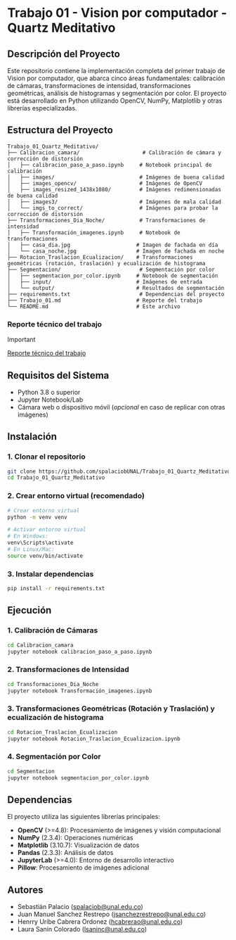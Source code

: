 # Trabajo 01 - Vision por computador - Quartz Meditativo

## Descripción del Proyecto

Este repositorio contiene la implementación completa del primer trabajo de Vision por computador, que abarca cinco áreas fundamentales: calibración de cámaras, transformaciones de intensidad, transformaciones geométricas, análisis de histogramas y segmentación por color. El proyecto está desarrollado en Python utilizando OpenCV, NumPy, Matplotlib y otras librerías especializadas.

## Estructura del Proyecto

```
Trabajo_01_Quartz_Meditativo/
├── Calibracion_camara/                    # Calibración de cámara y corrección de distorsión
│   ├── calibracion_paso_a_paso.ipynb     # Notebook principal de calibración
│   ├── images/                           # Imágenes de buena calidad
│   ├── images_opencv/                    # Imágenes de OpenCV
│   ├── images_resized_1438x1080/         # Imágenes redimensionadas de buena calidad
│   ├── images3/                          # Imágenes de mala calidad
│   └── imgs_to_correct/                  # Imágenes para probar la corrección de distorsión
├── Transformaciones_Dia_Noche/           # Transformaciones de intensidad
│   ├── Transformación_imagenes.ipynb     # Notebook de transformaciones
│   ├── casa_dia.jpg                     # Imagen de fachada en día
│   └── casa_noche.jpg                   # Imagen de fachada en noche
├── Rotacion_Traslacion_Ecualizacion/    # Transformaciones geométricas (rotación, traslación) y ecualización de histograma
├── Segmentacion/                         # Segmentación por color
│   ├── segmentacion_por_color.ipynb     # Notebook de segmentación
│   ├── input/                           # Imágenes de entrada
│   └── output/                          # Resultados de segmentación
├── requirements.txt                      # Dependencias del proyecto
├── Trabajo_01.md                        # Reporte del trabajo
└── README.md                            # Este archivo
```

### Reporte técnico del trabajo
> [!IMPORTANT]
> [Reporte técnico del trabajo](https://github.com/spalaciobUNAL/Trabajo_01_Quartz_Meditativo/blob/main/Trabajo_01.md)

## Requisitos del Sistema

- Python 3.8 o superior
- Jupyter Notebook/Lab
- Cámara web o dispositivo móvil (*opcional* en caso de replicar con otras imágenes)

## Instalación

### 1. Clonar el repositorio

```bash
git clone https://github.com/spalaciobUNAL/Trabajo_01_Quartz_Meditativo.git
cd Trabajo_01_Quartz_Meditativo
```

### 2. Crear entorno virtual (recomendado)

```bash
# Crear entorno virtual
python -m venv venv

# Activar entorno virtual
# En Windows:
venv\Scripts\activate
# En Linux/Mac:
source venv/bin/activate
```

### 3. Instalar dependencias

```bash
pip install -r requirements.txt
```

## Ejecución

### 1. Calibración de Cámaras

```bash
cd Calibracion_camara
jupyter notebook calibracion_paso_a_paso.ipynb
```

### 2. Transformaciones de Intensidad

```bash
cd Transformaciones_Dia_Noche
jupyter notebook Transformación_imagenes.ipynb
```

### 3. Transformaciones Geométricas (Rotación y Traslación) y ecualización de histograma

```bash
cd Rotacion_Traslacion_Ecualizacion
jupyter notebook Rotacion_Traslacion_Ecualizacion.ipynb
```

### 4. Segmentación por Color

```bash
cd Segmentacion
jupyter notebook segmentacion_por_color.ipynb
```

## Dependencias

El proyecto utiliza las siguientes librerías principales:

- **OpenCV** (>=4.8): Procesamiento de imágenes y visión computacional
- **NumPy** (2.3.4): Operaciones numéricas
- **Matplotlib** (3.10.7): Visualización de datos
- **Pandas** (2.3.3): Análisis de datos
- **JupyterLab** (>=4.0): Entorno de desarrollo interactivo
- **Pillow**: Procesamiento de imágenes adicional

## Autores

- Sebastián Palacio (spalaciob@unal.edu.co)
- Juan Manuel Sanchez Restrepo (jsanchezrestrepo@unal.edu.co)
- Henrry Uribe Cabrera Ordonez (hcabrerao@unal.edu.co)
- Laura Sanin Colorado (lsaninc@unal.edu.co)

